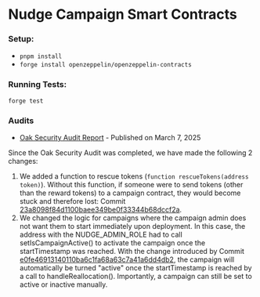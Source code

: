 # Nudge Campaign Smart Contracts

### Setup:

- `pnpm install`
- `forge install openzeppelin/openzeppelin-contracts`

### Running Tests:

`forge test`

### Audits

- [Oak Security Audit Report](https://github.com/oak-security/audit-reports/blob/main/Nudge/2025-03-07%20Audit%20Report%20-%20Nudge%20Campaigns.pdf) -
  Published on March 7, 2025

Since the Oak Security Audit was completed, we have made the following 2 changes:

1. We added a function to rescue tokens (`function rescueTokens(address token)`). Without this function, if someone were
   to send tokens (other than the reward tokens) to a campaign contract, they would become stuck and therefore lost:
   Commit
   [23a8098f84d1100baee349be0f33344b68dccf2a](https://github.com/violetprotocol/nudge-smart-contracts/commit/23a8098f84d1100baee349be0f33344b68dccf2a).
2. We changed the logic for campaigns where the campaign admin does not want them to start immediately upon deployment.
   In this case, the address with the NUDGE_ADMIN_ROLE had to call setIsCampaignActive() to activate the campaign once
   the startTimestamp was reached. With the change introduced by Commit
   [e0fe46913140110ba6c1fa68a63c7a41a6dd4db2](https://github.com/violetprotocol/nudge-smart-contracts/commit/e0fe46913140110ba6c1fa68a63c7a41a6dd4db2),
   the campaign will automatically be turned "active" once the startTimestamp is reached by a call to
   handleReallocation(). Importantly, a campaign can still be set to active or inactive manually.
